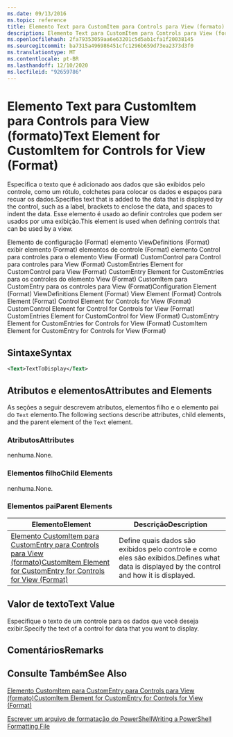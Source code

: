 ```yaml
---
ms.date: 09/13/2016
ms.topic: reference
title: Elemento Text para CustomItem para Controls para View (formato)
description: Elemento Text para CustomItem para Controls para View (formato)
ms.openlocfilehash: 2fa79353059aa6e63201c5d5ab1cfa1f20038145
ms.sourcegitcommit: ba7315a496986451cfc1296b659d73ea2373d3f0
ms.translationtype: MT
ms.contentlocale: pt-BR
ms.lasthandoff: 12/10/2020
ms.locfileid: "92659786"
---
```

# <a name="text-element-for-customitem-for-controls-for-view-format"></a><span data-ttu-id="d7f7b-103">Elemento Text para CustomItem para Controls para View (formato)</span><span class="sxs-lookup"><span data-stu-id="d7f7b-103">Text Element for CustomItem for Controls for View (Format)</span></span>

<span data-ttu-id="d7f7b-104">Especifica o texto que é adicionado aos dados que são exibidos pelo controle, como um rótulo, colchetes para colocar os dados e espaços para recuar os dados.</span><span class="sxs-lookup"><span data-stu-id="d7f7b-104">Specifies text that is added to the data that is displayed by the control, such as a label, brackets to enclose the data, and spaces to indent the data.</span></span> <span data-ttu-id="d7f7b-105">Esse elemento é usado ao definir controles que podem ser usados por uma exibição.</span><span class="sxs-lookup"><span data-stu-id="d7f7b-105">This element is used when defining controls that can be used by a view.</span></span>

<span data-ttu-id="d7f7b-106">Elemento de configuração (Format) elemento ViewDefinitions (Format) exibir elemento (Format) elementos de controle (Format) elemento Control para controles para o elemento View (Format) CustomControl para Control para controles para View (Format) CustomEntries Element for CustomControl para View (Format) CustomEntry Element for CustomEntries para os controles do elemento View (Format) CustomItem para CustomEntry para os controles para View (Format)</span><span class="sxs-lookup"><span data-stu-id="d7f7b-106">Configuration Element (Format) ViewDefinitions Element (Format) View Element (Format) Controls Element (Format) Control Element for Controls for View (Format) CustomControl Element for Control for Controls for View (Format) CustomEntries Element for CustomControl for View (Format) CustomEntry Element for CustomEntries for Controls for View (Format) CustomItem Element for CustomEntry for Controls for View (Format)</span></span>

## <a name="syntax"></a><span data-ttu-id="d7f7b-107">Sintaxe</span><span class="sxs-lookup"><span data-stu-id="d7f7b-107">Syntax</span></span>

```xml
<Text>TextToDisplay</Text>
```

## <a name="attributes-and-elements"></a><span data-ttu-id="d7f7b-108">Atributos e elementos</span><span class="sxs-lookup"><span data-stu-id="d7f7b-108">Attributes and Elements</span></span>

<span data-ttu-id="d7f7b-109">As seções a seguir descrevem atributos, elementos filho e o elemento pai do `Text` elemento.</span><span class="sxs-lookup"><span data-stu-id="d7f7b-109">The following sections describe attributes, child elements, and the parent element of the `Text` element.</span></span>

### <a name="attributes"></a><span data-ttu-id="d7f7b-110">Atributos</span><span class="sxs-lookup"><span data-stu-id="d7f7b-110">Attributes</span></span>

<span data-ttu-id="d7f7b-111">nenhuma.</span><span class="sxs-lookup"><span data-stu-id="d7f7b-111">None.</span></span>

### <a name="child-elements"></a><span data-ttu-id="d7f7b-112">Elementos filho</span><span class="sxs-lookup"><span data-stu-id="d7f7b-112">Child Elements</span></span>

<span data-ttu-id="d7f7b-113">nenhuma.</span><span class="sxs-lookup"><span data-stu-id="d7f7b-113">None.</span></span>

### <a name="parent-elements"></a><span data-ttu-id="d7f7b-114">Elementos pai</span><span class="sxs-lookup"><span data-stu-id="d7f7b-114">Parent Elements</span></span>

|<span data-ttu-id="d7f7b-115">Elemento</span><span class="sxs-lookup"><span data-stu-id="d7f7b-115">Element</span></span>|<span data-ttu-id="d7f7b-116">Descrição</span><span class="sxs-lookup"><span data-stu-id="d7f7b-116">Description</span></span>|
|-------------|-----------------|
|[<span data-ttu-id="d7f7b-117">Elemento CustomItem para CustomEntry para Controls para View (formato)</span><span class="sxs-lookup"><span data-stu-id="d7f7b-117">CustomItem Element for CustomEntry for Controls for View (Format)</span></span>](./customitem-element-for-customentry-for-controls-for-view-format.md)|<span data-ttu-id="d7f7b-118">Define quais dados são exibidos pelo controle e como eles são exibidos.</span><span class="sxs-lookup"><span data-stu-id="d7f7b-118">Defines what data is displayed by the control and how it is displayed.</span></span>|

## <a name="text-value"></a><span data-ttu-id="d7f7b-119">Valor de texto</span><span class="sxs-lookup"><span data-stu-id="d7f7b-119">Text Value</span></span>

<span data-ttu-id="d7f7b-120">Especifique o texto de um controle para os dados que você deseja exibir.</span><span class="sxs-lookup"><span data-stu-id="d7f7b-120">Specify the text of a control for data that you want to display.</span></span>

## <a name="remarks"></a><span data-ttu-id="d7f7b-121">Comentários</span><span class="sxs-lookup"><span data-stu-id="d7f7b-121">Remarks</span></span>

## <a name="see-also"></a><span data-ttu-id="d7f7b-122">Consulte Também</span><span class="sxs-lookup"><span data-stu-id="d7f7b-122">See Also</span></span>

[<span data-ttu-id="d7f7b-123">Elemento CustomItem para CustomEntry para Controls para View (formato)</span><span class="sxs-lookup"><span data-stu-id="d7f7b-123">CustomItem Element for CustomEntry for Controls for View (Format)</span></span>](./customitem-element-for-customentry-for-controls-for-view-format.md)

[<span data-ttu-id="d7f7b-124">Escrever um arquivo de formatação do PowerShell</span><span class="sxs-lookup"><span data-stu-id="d7f7b-124">Writing a PowerShell Formatting File</span></span>](./writing-a-powershell-formatting-file.md)

